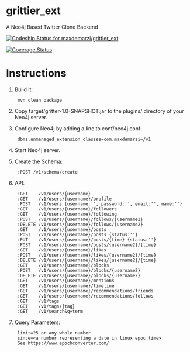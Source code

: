 # grittier_ext
A Neo4j Based Twitter Clone Backend

[![Codeship Status for maxdemarzi/grittier_ext](https://app.codeship.com/projects/50014300-f166-0134-82f1-1a55004cd4f7/status?branch=master)](https://app.codeship.com/projects/209391)

[![Coverage Status](https://coveralls.io/repos/github/maxdemarzi/grittier_ext/badge.svg?branch=master)](https://coveralls.io/github/maxdemarzi/grittier_ext?branch=master)

# Instructions

1. Build it:

        mvn clean package

2. Copy target/gritter-1.0-SNAPSHOT.jar to the plugins/ directory of your Neo4j server.

3. Configure Neo4j by adding a line to conf/neo4j.conf:

        dbms.unmanaged_extension_classes=com.maxdemarzi=/v1

4. Start Neo4j server.

5. Create the Schema:

        :POST /v1/schema/create
        
6. API:
         
        :GET    /v1/users/{username}   
        :GET    /v1/users/{username}/profile   
        :POST   /v1/users {username:'', password:'', email:'', name:''}
        :GET    /v1/users/{username}/followers
        :GET    /v1/users/{username}/following
        :POST   /v1/users/{username}/follows/{username2}
        :DELETE /v1/users/{username}/follows/{username2}
        :GET    /v1/users/{username}/posts
        :POST   /v1/users/{username}/posts {status:''}
        :PUT    /v1/users/{username}/posts/{time} {status:''}
        :POST   /v1/users/{username}/posts/{username2}/{time}
        :GET    /v1/users/{username}/likes
        :POST   /v1/users/{username}/likes/{username2}/{time}
        :DELETE /v1/users/{username}/likes/{username2}/{time}
        :GET    /v1/users/{username}/blocks
        :POST   /v1/users/{username}/blocks/{username2}
        :DELETE /v1/users/{username}/blocks/{username2}
        :GET    /v1/users/{username}/mentions
        :GET    /v1/users/{username}/timeline
        :GET    /v1/users/{username}/recommendations/friends
        :GET    /v1/users/{username}/recommendations/follows
        :GET    /v1/tags
        :GET    /v1/tags/{tag}
        :GET    /v1/search&q=term
        
7. Query Parameters:
        
        limit=25 or any whole number
        since=<a number representing a date in linux epoc time>
        See https://www.epochconverter.com/
        
        